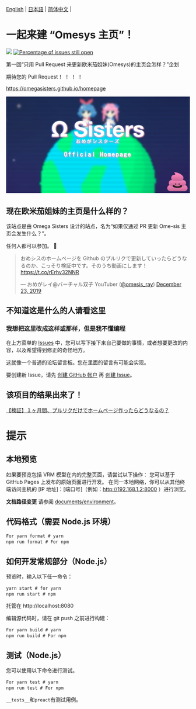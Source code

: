 [English](README.en.md) | [日本語](README.md) | [简体中文](README.zh_hans.md) |

# 一起来建 “Omesys 主页”！

[![](https://github.com/omegasisters/homepage/workflows/build/badge.svg)](https://github.com/omegasisters/homepage/actions)
[![Percentage of issues still open](http://isitmaintained.com/badge/open/omegasisters/homepage.svg)](http://isitmaintained.com/project/omegasisters/homepage 'Percentage of issues still open')

第一回“只用 Pull Request 来更新欧米茄姐妹(Omesys)的主页会怎样？”企划

期待您的 Pull Request！ ！ ！ ！

https://omegasisters.github.io/homepage

[![](assets/images/ogp.png)](https://omegasisters.github.io/homepage)

## 现在欧米茄姐妹的主页是什么样的？

该站点是由 Omega Sisters 设计的站点，名为“如果仅通过 PR 更新 Ome-sis 主页会发生什么？”。

任何人都可以参加。 👏

> おめシスのホームページを Github のプルリクで更新していったらどうなるのか、こっそり検証中です。そのうち動画にします！ https://t.co/rErhv32NNR
>
> &mdash; おめがレイ@バーチャル双子 YouTuber ([@omesis_ray](https://twitter.com/omesis_ray)) [December 23, 2019](https://twitter.com/omesis_ray/status/1209057136992387072?ref_src=twsrc%5Etfw)

## 不知道这是什么的人请看这里

### 我想把这里改成这样或那样，但是我不懂编程

在上方菜单的 [Issues](https://github.com/omegasisters/homepage/issues) 中，您可以写下接下来自己要做的事情，或者想要更改的内容，以及希望得到修正的奇怪地方。

这就像一个普通的论坛留言板。您在里面的留言有可能会实现。

要创建新 Issue，请先 [创建 GitHub 帐户](https://github.com/join?source_repo=omegasisters%2Fhomepage) 再 [创建 Issue](https://github.com/omegasisters/homepage/issues/new)。

## 该项目的结果出来了！

[【検証】１ヶ月間、プルリクだけでホームページ作ったらどうなるの？](https://youtu.be/5h1NoX3my0s)

# 提示

## 本地预览

如果要预览包括 VRM 模型在内的完整页面，请尝试以下操作：
您可以基于 GitHub Pages 上发布的原始页面进行开发。
在同一本地网络，你可以从其他终端访问主机的 [IP 地址]：[端口号]（例如：http://192.168.1.2:8000 ）进行浏览。

**文档路径变更**
请参阅 [documents/environment](documents/environment)。

## 代码格式（需要 Node.js 环境）

```
For yarn format # yarn
npm run format # For npm
```

## 如何开发常规部分（Node.js）

预览时，输入以下任一命令：

```
yarn start # for yarn
npm run start # npm
```

托管在 http://localhost:8080

编辑源代码时，请在 git push 之前进行构建：

```
For yarn build # yarn
npm run build # For npm
```

## 测试（Node.js）

您可以使用以下命令进行测试。

```
For yarn test # yarn
npm run test # For npm
```

`__tests__`和`preact`有测试用例。
